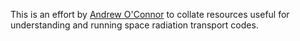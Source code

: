 This is an effort by [Andrew O'Connor](https://ajpo.space) to collate resources useful for understanding and running space radiation transport codes.
